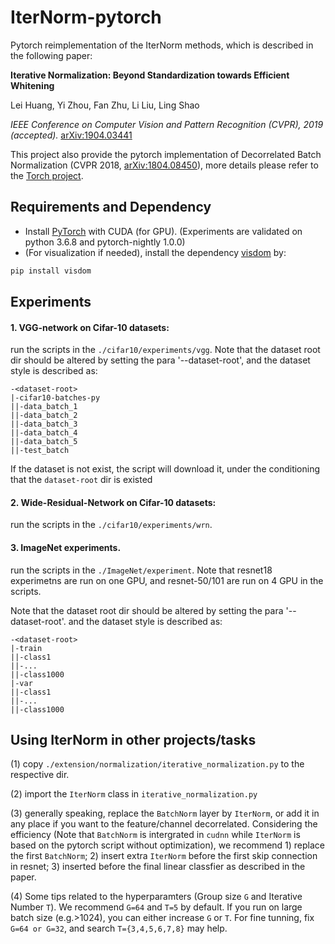 # IterNorm-pytorch
Pytorch reimplementation of the IterNorm methods, which is described in the following paper:

**Iterative Normalization: Beyond Standardization towards Efficient Whitening** 

Lei Huang, Yi Zhou, Fan Zhu, Li Liu, Ling Shao

*IEEE Conference on Computer Vision and Pattern Recognition (CVPR), 2019 (accepted).*
[arXiv:1904.03441](https://arxiv.org/abs/1904.03441)


This project also provide the pytorch implementation of Decorrelated Batch Normalization (CVPR 2018, [arXiv:1804.08450](https://arxiv.org/abs/1804.08450)), more details please refer to the [Torch project](https://github.com/princeton-vl/DecorrelatedBN). 

## Requirements and Dependency
* Install [PyTorch](http://torch.ch) with CUDA (for GPU). (Experiments are validated on python 3.6.8 and pytorch-nightly 1.0.0)
* (For visualization if needed), install the dependency [visdom](https://github.com/facebookresearch/visdom) by:
```Bash
pip install visdom
 ```


## Experiments
 
 #### 1.  VGG-network on Cifar-10 datasets:
 
run the scripts in the `./cifar10/experiments/vgg`. Note that the dataset root dir should be altered by setting the para '--dataset-root', and the dataset style is described as:
```
-<dataset-root>
|-cifar10-batches-py
||-data_batch_1
||-data_batch_2
||-data_batch_3
||-data_batch_4
||-data_batch_5
||-test_batch
```
If the dataset is not exist, the script will download it, under the conditioning that the `dataset-root` dir is existed

 #### 2.  Wide-Residual-Network on Cifar-10 datasets:
 
run the scripts in the `./cifar10/experiments/wrn`. 

#### 3. ImageNet experiments.

run the scripts in the `./ImageNet/experiment`. Note that resnet18 experimetns are run on one GPU, and resnet-50/101 are run on 4 GPU in the scripts. 

Note that the dataset root dir should be altered by setting the para '--dataset-root'.
 and the dataset style is described as:
 
 ```
 -<dataset-root>
|-train
||-class1
||-...
||-class1000  
|-var
||-class1
||-...
||-class1000  
```
  
 ## Using IterNorm in other projects/tasks
  (1) copy `./extension/normalization/iterative_normalization.py` to the respective dir.
  
  (2) import the `IterNorm` class in `iterative_normalization.py`
  
  (3) generally speaking, replace the `BatchNorm` layer by `IterNorm`, or add it in any place if you want to the feature/channel decorrelated. Considering the efficiency (Note that `BatchNorm` is intergrated in `cudnn` while `IterNorm` is based on the pytorch script without optimization), we recommend 1) replace the first `BatchNorm`; 2) insert extra `IterNorm` before the first skip connection in resnet; 3) inserted before the final linear classfier as described in the paper.
  
  (4) Some tips related to the hyperparamters (Group size `G` and Iterative Number `T`). We recommend `G=64` and `T=5` by default. If you run on large batch size (e.g.>1024), you can either increase `G` or `T`. For fine tunning, fix `G=64 or G=32`, and search `T={3,4,5,6,7,8}` may help. 
